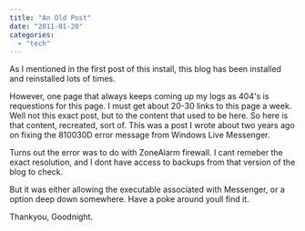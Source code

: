 ```yaml
---
title: "An Old Post"
date: "2011-01-20"
categories: 
  - "tech"
---
```


As I mentioned in the first post of this install, this blog has been installed and reinstalled lots of times.

However, one page that always keeps coming up my logs as 404's is requestions for this page. I must get about 20-30 links to this page a week. Well not this exact post, but to the content that used to be here. So here is that content, recreated, sort of. This was a post I wrote about two years ago on fixing the 810030D error message from Windows Live Messenger.

Turns out the error was to do with ZoneAlarm firewall. I cant remeber the exact resolution, and I dont have access to backups from that version of the blog to check.

But it was either allowing the executable associated with Messenger, or a option deep down somewhere. Have a poke around youll find it.

Thankyou, Goodnight.
